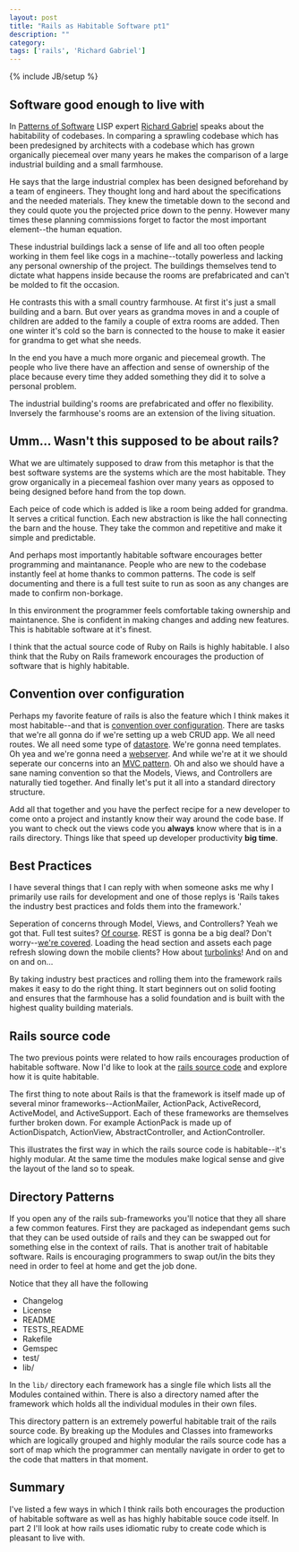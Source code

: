 ```yaml
---
layout: post
title: "Rails as Habitable Software pt1"
description: ""
category: 
tags: ['rails', 'Richard Gabriel']
---
```

{% include JB/setup %}

## Software good enough to live with

In [Patterns of Software](http://www.dreamsongs.com/Files/PatternsOfSoftware.pdf) LISP expert [Richard Gabriel](http://en.wikipedia.org/wiki/Richard_P._Gabriel) speaks about the habitability of codebases. In comparing a sprawling codebase which has been predesigned by architects with a codebase which has grown organically piecemeal over many years he makes the comparison of a large industrial building and a small farmhouse.

He says that the large industrial complex has been designed beforehand by a team of engineers. They thought long and hard about the specifications and the needed materials. They knew the timetable down to the second and they could quote you the projected price down to the penny. However many times these planning commissions forget to factor the most important element--the human equation. 

These industrial buildings lack a sense of life and all too often people working in them feel like cogs in a machine--totally powerless and lacking any personal ownership of the project. The buildings themselves tend to dictate what happens inside because the rooms are prefabricated and can't be molded to fit the occasion.

He contrasts this with a small country farmhouse. At first it's just a small building and a barn. But over years as grandma moves in and a couple of children are added to the family a couple of extra rooms are added. Then one winter it's cold so the barn is connected to the house to make it easier for grandma to get what she needs.

In the end you have a much more organic and piecemeal growth. The people who live there have an affection and sense of ownership of the place because every time they added something they did it to solve a personal problem. 

The industrial building's rooms are prefabricated and offer no flexibility. Inversely the farmhouse's rooms are an extension of the living situation. 

## Umm... Wasn't this supposed to be about rails?

What we are ultimately supposed to draw from this metaphor is that the best software systems are the systems which are the most habitable. They grow organically in a piecemeal fashion over many years as opposed to being designed before hand from the top down.

Each peice of code which is added is like a room being added for grandma. It serves a critical function. Each new abstraction is like the hall connecting the barn and the house. They take the common and repetitive and make it simple and predictable.

And perhaps most importantly habitable software encourages better programming and maintanance. People who are new to the codebase instantly feel at home thanks to common patterns. The code is self documenting and there is a full test suite to run as soon as any changes are made to confirm non-borkage.

In this environment the programmer feels comfortable taking ownership and maintanence. She is confident in making changes and adding new features. This is habitable software at it's finest.

I think that the actual source code of Ruby on Rails is highly habitable. I also think that the Ruby on Rails framework encourages the production of software that is highly habitable.

## Convention over configuration

Perhaps my favorite feature of rails is also the feature which I think makes it most habitable--and that is [convention over configuration](http://en.wikipedia.org/wiki/Convention_over_configuration). There are tasks that we're all gonna do if we're setting up a web CRUD app. We all need routes. We all need some type of [datastore](http://en.wikipedia.org/wiki/SQLite). We're gonna need templates. Oh yea and we're gonna need a [webserver](http://en.wikipedia.org/wiki/WEBrick). And while we're at it we should seperate our concerns into an [MVC pattern](http://en.wikipedia.org/wiki/Model%E2%80%93view%E2%80%93controller). Oh and also we should have a sane naming convention so that the Models, Views, and Controllers are naturally tied together. And finally let's put it all into a standard directory structure.

Add all that together and you have the perfect recipe for a new developer to come onto a project and instantly know their way around the code base. If you want to check out the views code you **always** know where that is in a rails directory. Things like that speed up developer productivity **big time**.

## Best Practices

I have several things that I can reply with when someone asks me why I primarily use rails for development and one of those replys is 'Rails takes the industry best practices and folds them into the framework.'

Seperation of concerns through Model, Views, and Controllers? Yeah we got that. Full test suites? [Of course](http://guides.rubyonrails.org/testing.html). REST is gonna be a big deal? Don't worry--[we're covered](http://guides.rubyonrails.org/routing.html). Loading the head section and assets each page refresh slowing down the mobile clients? How about [turbolinks](https://github.com/rails/turbolinks/)! And on and on and on...

By taking industry best practices and rolling them into the framework rails makes it easy to do the right thing. It start beginners out on solid footing and ensures that the farmhouse has a solid foundation and is built with the highest quality building materials.

## Rails source code

The two previous points were related to how rails encourages production of habitable software. Now I'd like to look at the [rails source code](https://github.com/rails/rails) and explore how it is quite habitable.

The first thing to note about Rails is that the framework is itself made up of several minor frameworks--ActionMailer, ActionPack, ActiveRecord, ActiveModel, and ActiveSupport. Each of these frameworks are themselves further broken down. For example ActionPack is made up of ActionDispatch, ActionView, AbstractController, and ActionController.

This illustrates the first way in which the rails source code is habitable--it's highly modular. At the same time the modules make logical sense and give the layout of the land so to speak.

## Directory Patterns

If you open any of the rails sub-frameworks you'll notice that they all share a few common features. First they are packaged as independant gems such that they can be used outside of rails and they can be swapped out for something else in the context of rails. That is another trait of habitable software. Rails is encouraging programmers to swap out/in the bits they need in order to feel at home and get the job done.

Notice that they all have the following

* Changelog
* License
* README
* TESTS_README
* Rakefile
* Gemspec
* test/
* lib/

In the `lib/` directory each framework has a single file which lists all the Modules contained within. There is also a directory named after the framework which holds all the individual modules in their own files. 

This directory pattern is an extremely powerful habitable trait of the rails source code. By breaking up the Modules and Classes into frameworks which are logically grouped and highly modular the rails source code has a sort of map which the programmer can mentally navigate in order to get to the code that matters in that moment.

## Summary

I've listed a few ways in which I think rails both encourages the production of habitable software as well as has highly habitable souce code itself. In part 2 I'll look at how rails uses idiomatic ruby to create code which is pleasant to live with.